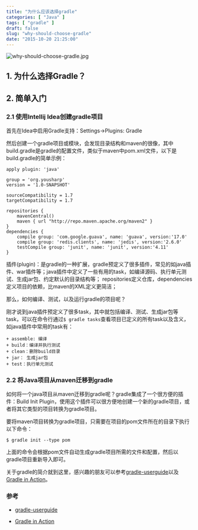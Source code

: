 ```yaml
---
title: "为什么应该选择gradle"
categories: [ "Java" ]
tags: [ "gradle" ]
draft: false
slug: "why-should-choose-gradle"
date: "2015-10-20 21:25:00"
---
```


![why-should-choose-gradle.jpg][1]
## 1. 为什么选择Gradle？

## 2. 简单入门

### 2.1 使用Intellij Idea创建gradle项目

首先在Idea中启用Gradle支持：Settings->Plugins: Gradle
	
然后创建一个gradle项目或模块，会发现目录结构和maven的很像，其中build.gradle是gradle的配置文件，类似于maven中pom.xml文件，以下是build.gradle的简单示例：
	


<!--more-->


	apply plugin: 'java'

	group = 'org.yousharp'
	version = '1.0-SNAPSHOT'

	sourceCompatibility = 1.7
	targetCompatibility = 1.7

	repositories {
		mavenCentral()
		maven { url "http://repo.maven.apache.org/maven2" }
	}
	dependencies {
		compile group: 'com.google.guava', name: 'guava', version:'17.0'
		compile group: 'redis.clients', name: 'jedis', version:'2.6.0'
		testCompile group: 'junit', name: 'junit', version:'4.11'
	}

插件(plugin)：是gradle的一种扩展，gradle预定义了很多插件，常见的如java插件、war插件等；java插件中定义了一些有用的task，如编译源码、执行单元测试、生成jar包、约定默认的目录结构等；
repositories定义仓库，dependencies定义项目的依赖，比maven的XML定义更简洁；

那么，如何编译、测试，以及运行gradle的项目呢？

刚才说到java插件预定义了很多task，其中就包括编译、测试、生成jar包等task，可以在命令行通过`$ gradle tasks`查看项目已定义的所有task以及含义，如java插件中常用的task有：

	+ assemble: 编译
	+ build：编译并执行测试
	+ clean：删除build目录
	+ jar： 生成jar包
	+ test：执行单元测试
	
### 2.2 将Java项目从maven迁移到gradle

如何将一个java项目从maven迁移到gradle呢？gradle集成了一个很方便的插件：Build Init Plugin，使用这个插件可以很方便地创建一个新的gradle项目，或者将其它类型的项目转换为gradle项目。

要将maven项目转换为gradle项目，只需要在项目的pom文件所在的目录下执行以下命令：

	$ gradle init --type pom
	
上面的命令会根据pom文件自动生成gradle项目所需的文件和配置，然后以gradle项目重新导入即可。

关于gradle的简介就到这里，感兴趣的朋友可以参考[gradle-userguide](http://gradle.org/docs/current/userguide/userguide.html)以及[Gradle in Action](http://www.gradle.org/books)。

### 参考
	
+ [gradle-userguide](http://gradle.org/docs/current/userguide/userguide.html)
+ [Gradle in Action](http://www.gradle.org/books)


  [1]: https://imgs.gnux.cn/usr/uploads/2016/01/3922610267.jpg